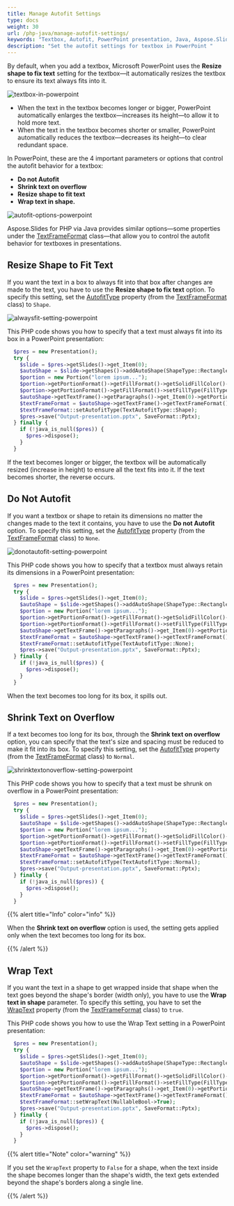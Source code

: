 ```yaml
---
title: Manage Autofit Settings
type: docs
weight: 30
url: /php-java/manage-autofit-settings/
keywords: "Textbox, Autofit, PowerPoint presentation, Java, Aspose.Slides for PHP via Java"
description: "Set the autofit settings for textbox in PowerPoint "
---
```


By default, when you add a textbox, Microsoft PowerPoint uses the **Resize shape to fix text** setting for the textbox—it automatically resizes the textbox to ensure its text always fits into it. 

![textbox-in-powerpoint](textbox-in-powerpoint.png)

* When the text in the textbox becomes longer or bigger, PowerPoint automatically enlarges the textbox—increases its height—to allow it to hold more text. 
* When the text in the textbox becomes shorter or smaller, PowerPoint automatically reduces the textbox—decreases its height—to clear redundant space. 

In PowerPoint, these are the 4 important parameters or options that control the autofit behavior for a textbox: 

* **Do not Autofit**
* **Shrink text on overflow**
* **Resize shape to fit text**
* **Wrap text in shape.**

![autofit-options-powerpoint](autofit-options-powerpoint.png)

Aspose.Slides for PHP via Java provides similar options—some properties under the [TextFrameFormat](https://reference.aspose.com/slides/php-java/aspose.slides/TextFrameFormat) class—that allow you to control the autofit behavior for textboxes in presentations.

## **Resize Shape to Fit Text**

If you want the text in a box to always fit into that box after changes are made to the text, you have to use the **Resize shape to fix text** option. To specify this setting, set the [AutofitType](https://reference.aspose.com/slides/php-java/aspose.slides/TextFrameFormat#getAutofitType--) property (from the [TextFrameFormat](https://reference.aspose.com/slides/php-java/aspose.slides/TextFrameFormat) class) to `Shape`.

![alwaysfit-setting-powerpoint](alwaysfit-setting-powerpoint.png)

This PHP code shows you how to specify that a text must always fit into its box in a PowerPoint presentation:

```php
  $pres = new Presentation();
  try {
    $slide = $pres->getSlides()->get_Item(0);
    $autoShape = $slide->getShapes()->addAutoShape(ShapeType::Rectangle, 30, 30, 350, 100);
    $portion = new Portion("lorem ipsum...");
    $portion->getPortionFormat()->getFillFormat()->getSolidFillColor()->setColor(java("java.awt.Color")->BLACK);
    $portion->getPortionFormat()->getFillFormat()->setFillType(FillType::Solid);
    $autoShape->getTextFrame()->getParagraphs()->get_Item(0)->getPortions()->add($portion);
    $textFrameFormat = $autoShape->getTextFrame()->getTextFrameFormat();
    $textFrameFormat::setAutofitType(TextAutofitType::Shape);
    $pres->save("Output-presentation.pptx", SaveFormat::Pptx);
  } finally {
    if (!java_is_null($pres)) {
      $pres->dispose();
    }
  }
```

If the text becomes longer or bigger, the textbox will be automatically resized (increase in height) to ensure all the text fits into it. If the text becomes shorter, the reverse occurs. 

## **Do Not Autofit**

If you want a textbox or shape to retain its dimensions no matter the changes made to the text it contains, you have to use the **Do not Autofit** option. To specify this setting, set the [AutofitType](https://reference.aspose.com/slides/php-java/aspose.slides/TextFrameFormat#getAutofitType--) property (from the [TextFrameFormat](https://reference.aspose.com/slides/php-java/aspose.slides/TextFrameFormat) class) to `None`.

![donotautofit-setting-powerpoint](donotautofit-setting-powerpoint.png)

This PHP code shows you how to specify that a textbox must always retain its dimensions in a PowerPoint presentation:

```php
  $pres = new Presentation();
  try {
    $slide = $pres->getSlides()->get_Item(0);
    $autoShape = $slide->getShapes()->addAutoShape(ShapeType::Rectangle, 30, 30, 350, 100);
    $portion = new Portion("lorem ipsum...");
    $portion->getPortionFormat()->getFillFormat()->getSolidFillColor()->setColor(java("java.awt.Color")->BLACK);
    $portion->getPortionFormat()->getFillFormat()->setFillType(FillType::Solid);
    $autoShape->getTextFrame()->getParagraphs()->get_Item(0)->getPortions()->add($portion);
    $textFrameFormat = $autoShape->getTextFrame()->getTextFrameFormat();
    $textFrameFormat::setAutofitType(TextAutofitType::None);
    $pres->save("Output-presentation.pptx", SaveFormat::Pptx);
  } finally {
    if (!java_is_null($pres)) {
      $pres->dispose();
    }
  }
```

When the text becomes too long for its box, it spills out. 

## **Shrink Text on Overflow**

If a text becomes too long for its box, through the **Shrink text on overflow** option, you can specify that the text's size and spacing must be reduced to make it fit into its box. To specify this setting, set the [AutofitType](https://reference.aspose.com/slides/php-java/aspose.slides/TextFrameFormat#getAutofitType--) property (from the [TextFrameFormat](https://reference.aspose.com/slides/php-java/aspose.slides/TextFrameFormat) class) to `Normal`.

![shrinktextonoverflow-setting-powerpoint](shrinktextonoverflow-setting-powerpoint.png)

This PHP code shows you how to specify that a text must be shrunk on overflow in a PowerPoint presentation:

```php
  $pres = new Presentation();
  try {
    $slide = $pres->getSlides()->get_Item(0);
    $autoShape = $slide->getShapes()->addAutoShape(ShapeType::Rectangle, 30, 30, 350, 100);
    $portion = new Portion("lorem ipsum...");
    $portion->getPortionFormat()->getFillFormat()->getSolidFillColor()->setColor(java("java.awt.Color")->BLACK);
    $portion->getPortionFormat()->getFillFormat()->setFillType(FillType::Solid);
    $autoShape->getTextFrame()->getParagraphs()->get_Item(0)->getPortions()->add($portion);
    $textFrameFormat = $autoShape->getTextFrame()->getTextFrameFormat();
    $textFrameFormat::setAutofitType(TextAutofitType::Normal);
    $pres->save("Output-presentation.pptx", SaveFormat::Pptx);
  } finally {
    if (!java_is_null($pres)) {
      $pres->dispose();
    }
  }
```

{{% alert title="Info" color="info" %}}

When the **Shrink text on overflow** option is used, the setting gets applied only when the text becomes too long for its box. 

{{% /alert %}}

## **Wrap Text**

If you want the text in a shape to get wrapped inside that shape when the text goes beyond the shape's border (width only), you have to use the **Wrap text in shape** parameter. To specify this setting, you have to set the [WrapText](https://reference.aspose.com/slides/php-java/aspose.slides/TextFrameFormat#getWrapText--) property (from the [TextFrameFormat](https://reference.aspose.com/slides/php-java/aspose.slides/TextFrameFormat) class) to `true`.

This PHP code shows you how to use the Wrap Text setting in a PowerPoint presentation:

```php
  $pres = new Presentation();
  try {
    $slide = $pres->getSlides()->get_Item(0);
    $autoShape = $slide->getShapes()->addAutoShape(ShapeType::Rectangle, 30, 30, 350, 100);
    $portion = new Portion("lorem ipsum...");
    $portion->getPortionFormat()->getFillFormat()->getSolidFillColor()->setColor(java("java.awt.Color")->BLACK);
    $portion->getPortionFormat()->getFillFormat()->setFillType(FillType::Solid);
    $autoShape->getTextFrame()->getParagraphs()->get_Item(0)->getPortions()->add($portion);
    $textFrameFormat = $autoShape->getTextFrame()->getTextFrameFormat();
    $textFrameFormat::setWrapText(NullableBool->True);
    $pres->save("Output-presentation.pptx", SaveFormat::Pptx);
  } finally {
    if (!java_is_null($pres)) {
      $pres->dispose();
    }
  }
```

{{% alert title="Note" color="warning" %}} 

If you set the `WrapText` property to `False` for a shape, when the text inside the shape becomes longer than the shape's width, the text gets extended beyond the shape's borders along a single line. 

{{% /alert %}}





